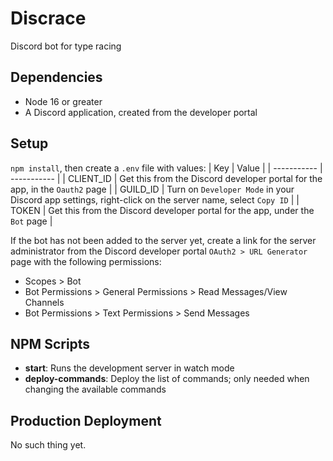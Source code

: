 # Discrace

Discord bot for type racing

## Dependencies

- Node 16 or greater
- A Discord application, created from the developer portal

## Setup

`npm install`, then create a `.env` file with values:
| Key | Value |
| ----------- | ----------- |
| CLIENT_ID | Get this from the Discord developer portal for the app, in the `Oauth2` page |
| GUILD_ID | Turn on `Developer Mode` in your Discord app settings, right-click on the server name, select `Copy ID` |
| TOKEN | Get this from the Discord developer portal for the app, under the `Bot` page |

If the bot has not been added to the server yet, create a link for the server administrator from the Discord developer portal `OAuth2 > URL Generator` page with the following permissions:

- Scopes > Bot
- Bot Permissions > General Permissions > Read Messages/View Channels
- Bot Permissions > Text Permissions > Send Messages

## NPM Scripts

- **start**: Runs the development server in watch mode
- **deploy-commands**: Deploy the list of commands; only needed when changing the available commands

## Production Deployment

No such thing yet.
